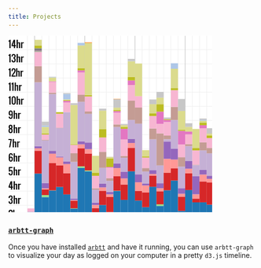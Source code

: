 ```yaml
---
title: Projects
---
```



<div class="row">

<div class="col w-4">
<div class="center">
<img src="/images/arbttgraph.png"  class="img-circ" alt="planit image" />
</div>
</div>
<div class="col w-8">

### [`arbtt-graph`](https://github.com/rejuvyesh/arbtt-graph)

Once you have installed [`arbtt`](http://arbtt.nomeata.de/) and have it running, you can use `arbtt-graph` to visualize your day as logged on your computer in a pretty `d3.js` timeline.
</div>
</div>
